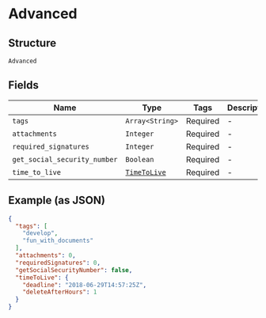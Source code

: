 
# Advanced

## Structure

`Advanced`

## Fields

| Name | Type | Tags | Description |
|  --- | --- | --- | --- |
| `tags` | `Array<String>` | Required | - |
| `attachments` | `Integer` | Required | - |
| `required_signatures` | `Integer` | Required | - |
| `get_social_security_number` | `Boolean` | Required | - |
| `time_to_live` | [`TimeToLive`](/doc/models/time-to-live.md) | Required | - |

## Example (as JSON)

```json
{
  "tags": [
    "develop",
    "fun_with_documents"
  ],
  "attachments": 0,
  "requiredSignatures": 0,
  "getSocialSecurityNumber": false,
  "timeToLive": {
    "deadline": "2018-06-29T14:57:25Z",
    "deleteAfterHours": 1
  }
}
```

